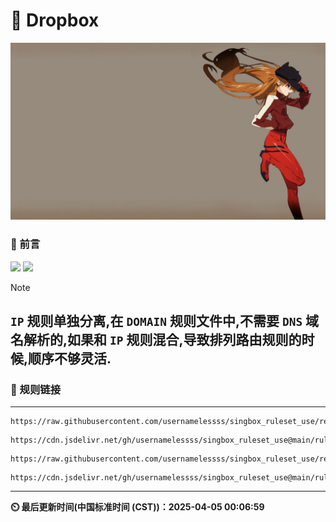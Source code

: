 
# 🧸 Dropbox
![](https://raw.githubusercontent.com/usernamelessss/picture-bed/main/images/202504042256831.jpg)
### 📣 前言
![](https://shields.io/badge/-移除重复规则-ff69b4) ![](https://shields.io/badge/-IP&nbsp;规则单独存放不与&nbsp;DOMAIN&nbsp;等混合-green)
> [!NOTE]
**`IP` 规则单独分离,在 `DOMAIN` 规则文件中,不需要 `DNS` 域名解析的,如果和 `IP` 规则混合,导致排列路由规则的时候,顺序不够灵活.**
---

###  🔗 规则链接
---

```url
https://raw.githubusercontent.com/usernamelessss/singbox_ruleset_use/refs/heads/main/rule/Dropbox/Dropbox_No_IP.json
```

```url
https://cdn.jsdelivr.net/gh/usernamelessss/singbox_ruleset_use@main/rule/Dropbox/Dropbox_No_IP.json
```

```url
https://raw.githubusercontent.com/usernamelessss/singbox_ruleset_use/refs/heads/main/rule/Dropbox/Dropbox_No_IP.srs
```

```url
https://cdn.jsdelivr.net/gh/usernamelessss/singbox_ruleset_use@main/rule/Dropbox/Dropbox_No_IP.srs
```

---
**⏲️ 最后更新时间(中国标准时间 (CST))：2025-04-05 00:06:59**